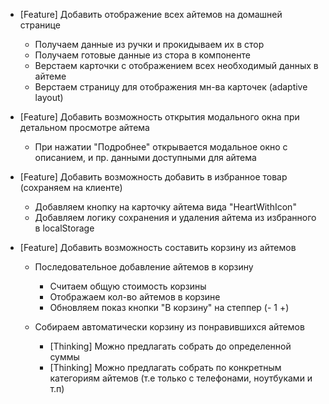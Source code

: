 - [Feature] Добавить отображение всех айтемов на домашней странице
  - Получаем данные из ручки и прокидываем их в стор
  - Получаем готовые данные из стора в компоненте
  - Верстаем карточки с отображением всех необходимый данных в айтеме
  - Верстаем страницу для отображения мн-ва карточек (adaptive layout)

- [Feature] Добавить возможность открытия модального окна при детальном просмотре айтема
  - При нажатии "Подробнее" открывается модальное окно с описанием, и пр. данными доступными для айтема

- [Feature] Добавить возможность добавить в избранное товар (сохраняем на клиенте)
  - Добавляем кнопку на карточку айтема вида "HeartWithIcon"
  - Добавляем логику сохранения и удаления айтема из избранного в localStorage

- [Feature] Добавить возможность составить корзину из айтемов
  - Последовательное добавление айтемов в корзину
    - Считаем общую стоимость корзины
    - Отображаем кол-во айтемов в корзине
    - Обновляем показ кнопки "В корзину" на степпер (- 1 +)
  
  - Собираем автоматически корзину из понравившихся айтемов
    - [Thinking] Можно предлагать собрать до определенной суммы
    - [Thinking] Можно предлагать собрать по конкретным категориям айтемов (т.е только с телефонами, ноутбуками и т.п)

